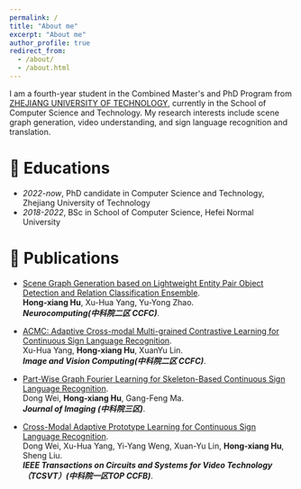 ```yaml
---
permalink: /
title: "About me"
excerpt: "About me"
author_profile: true
redirect_from: 
  - /about/
  - /about.html
---
```


I am a fourth-year student in the Combined Master's and PhD Program from [ZHEJIANG UNIVERSITY OF TECHNOLOGY](https://www.zjut.edu.cn/), currently in the School of Computer Science and Technology. My research interests include scene graph generation, video understanding, and sign language recognition and translation.

# 📖 Educations
- *2022-now*, PhD candidate in Computer Science and Technology, Zhejiang University of Technology
- *2018-2022*, BSc in School of Computer Science, Hefei Normal University

# 📝 Publications 
- [Scene Graph Generation based on Lightweight Entity Pair Object Detection and Relation Classification Ensemble](https://www.sciencedirect.com/science/article/abs/pii/S0925231225008021).<br>
  **Hong-xiang Hu**, Xu-Hua Yang, Yu-Yong Zhao.<br>
  **<i>Neurocomputing(中科院二区 CCFC)</i>**.

- [ACMC: Adaptive Cross-modal Multi-grained Contrastive Learning for Continuous Sign Language Recognition](https://www.sciencedirect.com/science/article/pii/S0262885625002100?dgcid=coauthor).<br>
  Xu-Hua Yang, **Hong-xiang Hu**, XuanYu Lin.<br>
  **<i>Image and Vision Computing(中科院二区 CCFC)</i>**.

- [Part-Wise Graph Fourier Learning for Skeleton-Based Continuous Sign Language Recognition](https://www.mdpi.com/2313-433X/11/8/286).<br>
  Dong Wei, **Hong-xiang Hu**, Gang-Feng Ma.<br>
  **<i>Journal of Imaging (中科院三区)</i>**.

- [Cross-Modal Adaptive Prototype Learning for Continuous Sign Language Recognition](https://ieeexplore.ieee.org/document/10896751).<br>
  Dong Wei, Xu-Hua Yang, Yi-Yang Weng, Xuan-Yu Lin, **Hong-xiang Hu**, Sheng Liu.<br>
  **<i>IEEE Transactions on Circuits and Systems for Video Technology（TCSVT）(中科院一区TOP CCFB)</i>**.


  
